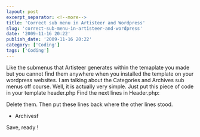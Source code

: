 ```yaml
---
layout: post
excerpt_separator: <!--more-->
title: 'Correct sub menu in Artisteer and Wordpress'
slug: 'correct-sub-menu-in-artisteer-and-wordpress'
date: '2009-11-16 20:22'
publish_date: '2009-11-16 20:22'
category: ['Coding']
tags: ['Coding']
---
```

Like the submenus that Artisteer generates within the temaplate you made but
you cannot find them anywhere when you installed the template on your
wordpress websites. I am talking about the Categories and Archives sub menus
off course. Well, it is actually very simple. Just put this piece of code in
your template header.php Find the next lines in Header.php:

Delete them. Then put these lines back where the other lines stood.

  * Archivesf

Save, ready !

